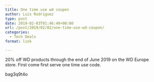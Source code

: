 ```yaml
---
title: One time use wd coupon
author: Luis Rodriguez
type: post
date: 2019-02-03T01:46:48+00:00
url: /post/2019/02/02/one-time-use-wd-coupon/
categories:
  - Tech Deals
format: link

---
```

20% off WD products through the end of June 2019 on the WD Europe store. First come first serve one time use code.

bag3q9t4o